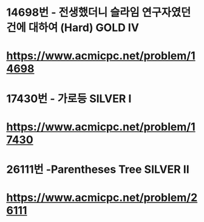 # 14698번 - 전생했더니 슬라임 연구자였던 건에 대하여 (Hard) GOLD IV
# https://www.acmicpc.net/problem/14698

# 17430번 - 가로등 SILVER I
# https://www.acmicpc.net/problem/17430

# 26111번 -Parentheses Tree SILVER II
# https://www.acmicpc.net/problem/26111
